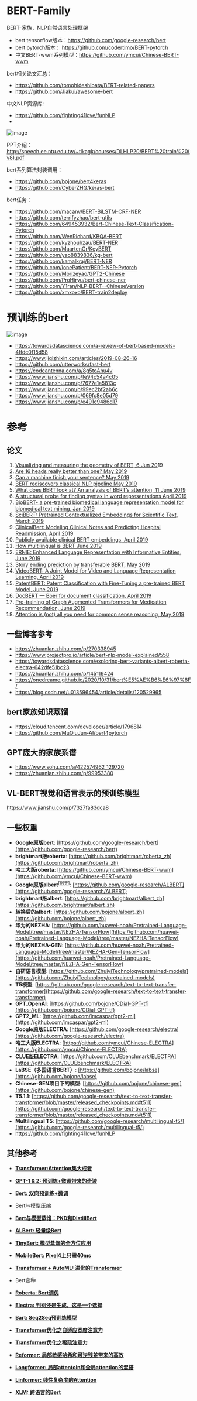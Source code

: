 # BERT-Family
BERT-家族，NLP自然语言处理框架
- bert tensorflow版本：https://github.com/google-research/bert
- bert pytorch版本： https://github.com/codertimo/BERT-pytorch
- 中文BERT-wwm系列模型：https://github.com/ymcui/Chinese-BERT-wwm

bert相关论文汇总：
- https://github.com/tomohideshibata/BERT-related-papers
- https://github.com/Jiakui/awesome-bert

中文NLP资源库:
- https://github.com/fighting41love/funNLP
- 
![image](https://user-images.githubusercontent.com/36963108/209763122-bc1c553d-9044-4ea5-9895-4ab9c83fe821.png)



PPT介绍： http://speech.ee.ntu.edu.tw/~tlkagk/courses/DLHLP20/BERT%20train%20(v8).pdf

bert系列算法封装调用：
- https://github.com/bojone/bert4keras
- https://github.com/CyberZHG/keras-bert

bert任务：
- https://github.com/macanv/BERT-BiLSTM-CRF-NER
- https://github.com/terrifyzhao/bert-utils
- https://github.com/649453932/Bert-Chinese-Text-Classification-Pytorch
- https://github.com/WenRichard/KBQA-BERT
- https://github.com/kyzhouhzau/BERT-NER
- https://github.com/MaartenGr/KeyBERT
- https://github.com/yao8839836/kg-bert
- https://github.com/kamalkraj/BERT-NER
- https://github.com/lonePatient/BERT-NER-Pytorch
- https://github.com/Morizeyao/GPT2-Chinese
- https://github.com/ProHiryu/bert-chinese-ner
- https://github.com/Y1ran/NLP-BERT--ChineseVersion
- https://github.com/xmxoxo/BERT-train2deploy


# 预训练的bert

![image](https://user-images.githubusercontent.com/36963108/209763536-6fd4b614-5500-4510-9961-69528e16446a.png)
- https://towardsdatascience.com/a-review-of-bert-based-models-4ffdc0f15d58
- https://www.jiqizhixin.com/articles/2019-08-26-16
- https://github.com/utterworks/fast-bert
- https://codeantenna.com/a/8g5toAhu4v
- https://www.jianshu.com/p/fe94c54a4c05
- https://www.jianshu.com/p/7677e1a5813c
- https://www.jianshu.com/p/99ec2bf2ab6c
- https://www.jianshu.com/p/069fc8e05d79
- https://www.jianshu.com/p/e491c9486d17


# 参考

## 论文
1.  [Visualizing and measuring the geometry of BERT, 6 Jun 20](https://arxiv.org/pdf/1906.02715.pdf)19
2.  [Are 16 heads really better than one? May 2019](https://arxiv.org/pdf/1905.10650.pdf)
3.  [Can a machine finish your sentence? May 2019](https://arxiv.org/pdf/1905.07830.pdf)
4.  [BERT rediscovers classical NLP pipeline May 2019](https://arxiv.org/pdf/1905.05950.pdf)
5.  [What does BERT look at? An analysis of BERT’s attention, 11 June 2019](https://arxiv.org/pdf/1906.04341.pdf)
6.  [A structural probe for finding syntax in word representations April 2019](https://nlp.stanford.edu/pubs/hewitt2019structural.pdf)
7.  [BioBERT- a pre-trained biomedical language representation model for biomedical text mining, Jan 2019](https://arxiv.org/abs/1901.08746)
8.  [SciBERT: Pretrained Contextualized Embeddings for Scientific Text, March 2019](https://arxiv.org/abs/1903.10676)
9.  [ClinicalBert: Modeling Clinical Notes and Predicting Hospital Readmission, April 2019](https://arxiv.org/pdf/1904.05342.pdf)
10.  [Publicly available clinical BERT embeddings, April 2019](https://arxiv.org/pdf/1904.03323.pdf)
11.  [How multilingual is BERT June 2019](https://arxiv.org/pdf/1906.01502.pdf)
12.  [ERNIE: Enhanced Language Representation with Informative Entities, June 2019](https://arxiv.org/pdf/1905.07129.pdf)
13.  [Story ending prediction by transferable BERT, May 2019](https://arxiv.org/pdf/1905.07504.pdf)
14.  [VideoBERT: A Joint Model for Video and Language Representation Learning, April 2019](https://arxiv.org/pdf/1904.01766.pdf)
15.  [PatentBERT: Patent Classification with Fine-Tuning a pre-trained BERT Model, June 2019](https://arxiv.org/pdf/1906.02124.pdf)
16.  [DocBERT — Boer for document classification, April 2019](https://arxiv.org/pdf/1904.08398.pdf)
17.  [Pre-training of Graph Augmented Transformers for Medication Recommendation, June 2019](https://arxiv.org/pdf/1906.00346.pdf)
18.  [Attention is (not) all you need for common sense reasoning, May 2019](https://arxiv.org/pdf/1905.13497.pdf)

## 一些博客参考
- https://zhuanlan.zhihu.com/p/270338945
- https://www.projectpro.io/article/bert-nlp-model-explained/558
- https://towardsdatascience.com/exploring-bert-variants-albert-roberta-electra-642dfe51bc23
- https://zhuanlan.zhihu.com/p/145119424
- https://onedreame.github.io/2020/10/31/bert%E5%AE%B6%E6%97%8F/
- https://blog.csdn.net/u013596454/article/details/120529965

## bert家族知识蒸馏

- https://cloud.tencent.com/developer/article/1796814
- https://github.com/MuQiuJun-AI/bert4pytorch

## GPT庞大的家族系谱

- https://www.sohu.com/a/422574962_129720
- https://zhuanlan.zhihu.com/p/99953380

## VL-BERT视觉和语言表示的预训练模型

https://www.jianshu.com/p/7327fa83dca8

## 一些权重

*   **Google原版bert**: [https://github.com/google-research/bert](https://github.com/google-research/bert)
*   **brightmart版roberta**: [https://github.com/brightmart/roberta_zh](https://github.com/brightmart/roberta_zh)
*   **哈工大版roberta**: [https://github.com/ymcui/Chinese-BERT-wwm](https://github.com/ymcui/Chinese-BERT-wwm)
*   **Google原版albert**<sup>[[例子]](https://github.com/bojone/bert4keras/issues/29#issuecomment-552188981)</sup>: [https://github.com/google-research/ALBERT](https://github.com/google-research/ALBERT)
*   **brightmart版albert**: [https://github.com/brightmart/albert_zh](https://github.com/brightmart/albert_zh)
*   **转换后的albert**: [https://github.com/bojone/albert_zh](https://github.com/bojone/albert_zh)
*   **华为的NEZHA**: [https://github.com/huawei-noah/Pretrained-Language-Model/tree/master/NEZHA-TensorFlow](https://github.com/huawei-noah/Pretrained-Language-Model/tree/master/NEZHA-TensorFlow)
*   **华为的NEZHA-GEN**: [https://github.com/huawei-noah/Pretrained-Language-Model/tree/master/NEZHA-Gen-TensorFlow](https://github.com/huawei-noah/Pretrained-Language-Model/tree/master/NEZHA-Gen-TensorFlow)
*   **自研语言模型**: [https://github.com/ZhuiyiTechnology/pretrained-models](https://github.com/ZhuiyiTechnology/pretrained-models)
*   **T5模型**: [https://github.com/google-research/text-to-text-transfer-transformer](https://github.com/google-research/text-to-text-transfer-transformer)
*   **GPT_OpenAI**: [https://github.com/bojone/CDial-GPT-tf](https://github.com/bojone/CDial-GPT-tf)
*   **GPT2_ML**: [https://github.com/imcaspar/gpt2-ml](https://github.com/imcaspar/gpt2-ml)
*   **Google原版ELECTRA**: [https://github.com/google-research/electra](https://github.com/google-research/electra)
*   **哈工大版ELECTRA**: [https://github.com/ymcui/Chinese-ELECTRA](https://github.com/ymcui/Chinese-ELECTRA)
*   **CLUE版ELECTRA**: [https://github.com/CLUEbenchmark/ELECTRA](https://github.com/CLUEbenchmark/ELECTRA)
*   **LaBSE（多国语言BERT）**: [https://github.com/bojone/labse](https://github.com/bojone/labse)
*   **Chinese-GEN项目下的模型**: [https://github.com/bojone/chinese-gen](https://github.com/bojone/chinese-gen)
*   **T5.1.1**: [https://github.com/google-research/text-to-text-transfer-transformer/blob/master/released_checkpoints.md#t511](https://github.com/google-research/text-to-text-transfer-transformer/blob/master/released_checkpoints.md#t511)
*   **Multilingual T5**: [https://github.com/google-research/multilingual-t5/](https://github.com/google-research/multilingual-t5/)
*   https://github.com/fighting41love/funNLP

## 其他参考
*   **[Transformer:Attention集大成者](https://link.zhihu.com/?target=https%3A//mp.weixin.qq.com/s%3F__biz%3DMzI4ODg3NDY2NQ%3D%3D%26mid%3D2247483679%26idx%3D1%26sn%3D26ec25fcb954332f2c21ca89c324278e%26chksm%3Dec3688d9db4101cf99ed29500e1b3f50225159a7b1e3d318d4409caad1955fe354f7f502363f%26token%3D1357491502%26lang%3Dzh_CN%23rd)**
*   **[GPT-1 & 2: 预训练+微调带来的奇迹](https://link.zhihu.com/?target=https%3A//mp.weixin.qq.com/s%3F__biz%3DMzI4ODg3NDY2NQ%3D%3D%26mid%3D2247483710%26idx%3D1%26sn%3D7f9ccf321297e9e848be59a1b7aaacc5%26chksm%3Dec3688f8db4101ee72649c98bebe249f0e0b1e78dde6c7e09d35570c277c388bc6a0f28f038b%26token%3D1357491502%26lang%3Dzh_CN%23rd)**
*   **[Bert: 双向预训练+微调](https://link.zhihu.com/?target=https%3A//mp.weixin.qq.com/s%3F__biz%3DMzI4ODg3NDY2NQ%3D%3D%26mid%3D2247483736%26idx%3D1%26sn%3Dc5116efdd7f935baccde0cd76bf05115%26chksm%3Dec36889edb410188ee2a269da9f2c14105a8f9afeab2d40ac01179a98e807f4760701cd27406%26token%3D1357491502%26lang%3Dzh_CN%23rd)**
*   Bert与模型压缩

*   **[Bert与模型蒸馏：PKD和DistillBert](https://link.zhihu.com/?target=https%3A//mp.weixin.qq.com/s%3F__biz%3DMzI4ODg3NDY2NQ%3D%3D%26mid%3D2247483796%26idx%3D1%26sn%3Dc4acb3e8cf0cdc56d55943ef875e2f8c%26chksm%3Dec368852db410144f05119f0bef7d28b4e3de29d5b22c083c976d7ea93afd62d5fe5c01069a0%26token%3D1357491502%26lang%3Dzh_CN%23rd)**
*   **[ALBert: 轻量级Bert](https://link.zhihu.com/?target=https%3A//mp.weixin.qq.com/s%3F__biz%3DMzI4ODg3NDY2NQ%3D%3D%26mid%3D2247483848%26idx%3D1%26sn%3D56c5a5bf0f61b0d0db226aa6e5fa210d%26chksm%3Dec36880edb4101189215fa8b9d68e9adf8d5659d16d5b1aca2354f19fdd0edb6eb07097319db%26token%3D1357491502%26lang%3Dzh_CN%23rd)**
*   **[TinyBert: 模型蒸馏的全方位应用](https://link.zhihu.com/?target=https%3A//mp.weixin.qq.com/s%3F__biz%3DMzI4ODg3NDY2NQ%3D%3D%26mid%3D2247483867%26idx%3D1%26sn%3Dc83cb7109eea8d128d0e644baf8b2f30%26chksm%3Dec36881ddb41010b2df0afe1e866dda28f7a243f42104bce2499b29a206e0931dff0444274bf%26token%3D1357491502%26lang%3Dzh_CN%23rd)**
*   **[MobileBert: Pixel4上只需40ms](https://link.zhihu.com/?target=https%3A//mp.weixin.qq.com/s%3F__biz%3DMzI4ODg3NDY2NQ%3D%3D%26mid%3D2247483931%26idx%3D1%26sn%3De3cba339cc6003fe549155ce9af37a87%26chksm%3Dec368bdddb4102cb1f9074e6fb024f1b5771e6c86184c2d1f406650f420f485e4e1fd998e304%26token%3D1357491502%26lang%3Dzh_CN%23rd)**


*   **[Transformer + AutoML: 进化的Transformer](https://link.zhihu.com/?target=https%3A//mp.weixin.qq.com/s%3F__biz%3DMzI4ODg3NDY2NQ%3D%3D%26mid%3D2247484211%26idx%3D2%26sn%3Dcca62a5662dea8b3a24ccb2a75fa41f3%26chksm%3Dec368af5db4103e34b044ab5ad1e8a61b8e8517d4b0fd514d94126f6e4dd9e0a25faaaa522a5%26token%3D806322780%26lang%3Dzh_CN%23rd)**
*   Bert变种

*   **[Roberta: Bert调优](https://link.zhihu.com/?target=https%3A//mp.weixin.qq.com/s%3F__biz%3DMzI4ODg3NDY2NQ%3D%3D%26mid%3D2247483768%26idx%3D1%26sn%3Dc922c50c4154a295d2e18ebb468336be%26chksm%3Dec3688bedb4101a8fb5cc8fa8f86c01a8cd5e841fc00b850a435b412c323eee08f144b745b79%26token%3D1357491502%26lang%3Dzh_CN%23rd)**
*   **[Electra: 判别还是生成，这是一个选择](https://link.zhihu.com/?target=https%3A//mp.weixin.qq.com/s%3F__biz%3DMzI4ODg3NDY2NQ%3D%3D%26mid%3D2247484119%26idx%3D1%26sn%3D8391824e48fe3721204a0420aaa6f848%26chksm%3Dec368b11db4102078ec82f422c047e664f0fb9ce52ec5a78036b87ea7d491fa773e32943bc5d%26token%3D1355058864%26lang%3Dzh_CN%23rd)**
*   **[Bart: Seq2Seq预训练模型](https://link.zhihu.com/?target=https%3A//mp.weixin.qq.com/s%3F__biz%3DMzI4ODg3NDY2NQ%3D%3D%26mid%3D2247484142%26idx%3D2%26sn%3De25a63b46cd4e54e8cace83cdad931fb%26chksm%3Dec368b28db41023eaa94252959057f6ea823ed0a25af46893c003ebb93540d337feaa0a0c9ce%26token%3D1106608718%26lang%3Dzh_CN%23rd)**
*   **[Transformer优化之自适应宽度注意力](https://link.zhihu.com/?target=https%3A//mp.weixin.qq.com/s%3F__biz%3DMzI4ODg3NDY2NQ%3D%3D%26mid%3D2247483910%26idx%3D1%26sn%3D850c743b140677e35557d148770b551c%26chksm%3Dec368bc0db4102d67774ac90605cdb1ea68fbe26aca675f4854748b40b87b401b5179a0f459f%26token%3D1357491502%26lang%3Dzh_CN%23rd)**
*   **[Transformer优化之稀疏注意力](https://link.zhihu.com/?target=https%3A//mp.weixin.qq.com/s%3F__biz%3DMzI4ODg3NDY2NQ%3D%3D%26mid%3D2247484022%26idx%3D1%26sn%3Df5367afb33952896a38a513320fdf17f%26chksm%3Dec368bb0db4102a664d6a867b905656a83d49ffaf163ccfffa77a09a8c48d711270a939d45aa%26token%3D176708162%26lang%3Dzh_CN%23rd)**
*   **[Reformer: 局部敏感哈希和可逆残差带来的高效](https://link.zhihu.com/?target=https%3A//mp.weixin.qq.com/s%3F__biz%3DMzI4ODg3NDY2NQ%3D%3D%26mid%3D2247483911%26idx%3D1%26sn%3D8d98a214d455a55650bb589830b08dae%26chksm%3Dec368bc1db4102d7d54216e917ec22f83b47df55153ef4c3f83aaafd68a0dd60caf836fb712a%26token%3D1357491502%26lang%3Dzh_CN%23rd)**
*   **[Longformer: 局部attentoin和全局attention的混搭](https://link.zhihu.com/?target=https%3A//mp.weixin.qq.com/s%3F__biz%3DMzI4ODg3NDY2NQ%3D%3D%26mid%3D2247483958%26idx%3D1%26sn%3Dde7b14bf4d2c56988598363dc12737fe%26chksm%3Dec368bf0db4102e6fd289bd8aa18df2748433a19c272e72946db64cacdad4d0bfb5d08abf90f%26token%3D1143207534%26lang%3Dzh_CN%23rd)**
*   **[Linformer: 线性复杂度的Attention](https://link.zhihu.com/?target=https%3A//mp.weixin.qq.com/s%3F__biz%3DMzI4ODg3NDY2NQ%3D%3D%26mid%3D2247483972%26idx%3D1%26sn%3Dd9ae4489bd0d0a43e199aa96684906de%26chksm%3Dec368b82db41029438c8807e98384217f016540394f5e890423e9d0080caa0919a6ff91102ba%26token%3D1618065730%26lang%3Dzh_CN%23rd)**
*   **[XLM: 跨语言的Bert](https://link.zhihu.com/?target=https%3A//mp.weixin.qq.com/s%3F__biz%3DMzI4ODg3NDY2NQ%3D%3D%26mid%3D2247484046%26idx%3D1%26sn%3D73634b99c940f96a4c9996c865f0173d%26chksm%3Dec368b48db41025eb1cc4a83aa54fa193e40428b70e47a1e5efa050de5d183387e807c5e73b7%26token%3D176708162%26lang%3Dzh_CN%23rd)**



